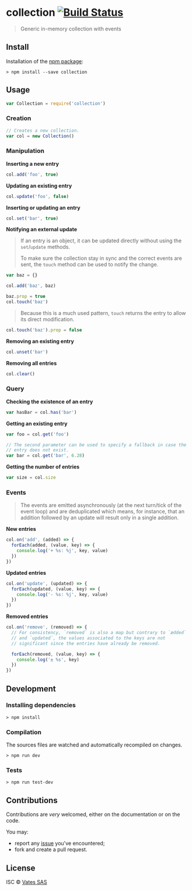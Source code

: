 # collection [![Build Status](https://travis-ci.org/marsaud/collection.png?branch=master)](https://travis-ci.org/marsaud/collection)

> Generic in-memory collection with events

## Install

Installation of the [npm package](https://npmjs.org/package/collection):

```
> npm install --save collection
```

## Usage

```javascript
var Collection = require('collection')
```

### Creation

```javascript
// Creates a new collection.
var col = new Collection()
```

### Manipulation

**Inserting a new entry**

```javascript
col.add('foo', true)
```

**Updating an existing entry**

```javascript
col.update('foo', false)
```

**Inserting or updating an entry**

```javascript
col.set('bar', true)
```

**Notifying an external update**

> If an entry is an object, it can be updated directly without using
> the `set`/`update` methods.
>
> To make sure the collection stay in sync and the correct events are
> sent, the `touch` method can be used to notify the change.

```javascript
var baz = {}

col.add('baz', baz)

baz.prop = true
col.touch('baz')
```

> Because this is a much used pattern, `touch` returns the entry to
> allow its direct modification.

```javascript
col.touch('baz').prop = false
```

**Removing an existing entry**

```javascript
col.unset('bar')
```

**Removing all entries**

```javascript
col.clear()
```

### Query

**Checking the existence of an entry**

```javascript
var hasBar = col.has('bar')
```

**Getting an existing entry**

```javascript
var foo = col.get('foo')

// The second parameter can be used to specify a fallback in case the
// entry does not exist.
var bar = col.get('bar', 6.28)
```

**Getting the number of entries**

```javascript
var size = col.size
```

### Events

> The events are emitted asynchronously (at the next turn/tick of the
> event loop) and are deduplicated which means, for instance, that an
> addition followed by an update will result only in a single
> addition.

**New entries**

```javascript
col.on('add', (added) => {
  forEach(added, (value, key) => {
    console.log('+ %s: %j', key, value)
  })
})
```

**Updated entries**

```javascript
col.on('update', (updated) => {
  forEach(updated, (value, key) => {
    console.log('- %s: %j', key, value)
  })
})
```

**Removed entries**

```javascript
col.on('remove', (removed) => {
  // For consistency, `removed` is also a map but contrary to `ædded`
  // and `updated`, the values associated to the keys are not
  // significant since the entries have already be removed.

  forEach(removed, (value, key) => {
    console.log('± %s', key)
  })
})
```

## Development

### Installing dependencies

```
> npm install
```

### Compilation

The sources files are watched and automatically recompiled on changes.

```
> npm run dev
```

### Tests

```
> npm run test-dev
```

## Contributions

Contributions are *very* welcomed, either on the documentation or on
the code.

You may:

- report any [issue](https://github.com/marsaud/collection/issues)
  you've encountered;
- fork and create a pull request.

## License

ISC © [Vates SAS](http://vates.fr)
